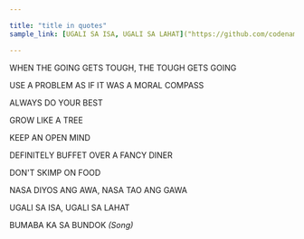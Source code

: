 ```yaml
---

title: "title in quotes"
sample_link: [UGALI SA ISA, UGALI SA LAHAT]("https://github.com/codename-rainier/website")

---  
```


WHEN THE GOING GETS TOUGH, THE TOUGH GETS GOING  

USE A PROBLEM AS IF IT WAS A MORAL COMPASS  

ALWAYS DO YOUR BEST  

GROW LIKE A TREE  

KEEP AN OPEN MIND

DEFINITELY BUFFET OVER A FANCY DINER  

DON'T SKIMP ON FOOD  

NASA DIYOS ANG AWA, NASA TAO ANG GAWA  

UGALI SA ISA, UGALI SA LAHAT  

BUMABA KA SA BUNDOK *(Song)*



